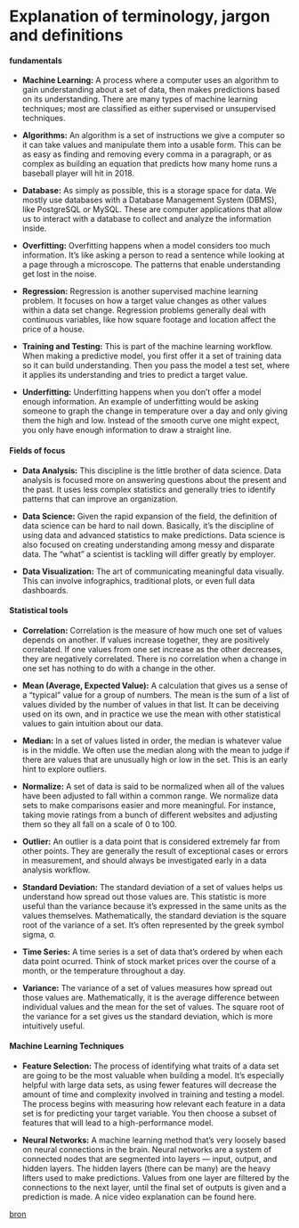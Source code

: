 # Explanation of terminology, jargon and definitions 

#### fundamentals

- **Machine Learning:** A process where a computer uses an algorithm to gain understanding about a set of data, then makes predictions based on its understanding. There are many types of machine learning techniques; most are classified as either supervised or unsupervised techniques.


- **Algorithms:** An algorithm is a set of instructions we give a computer so it can take values and manipulate them into a usable form. This can be as easy as finding and removing every comma in a paragraph, or as complex as building an equation that predicts how many home runs a baseball player will hit in 2018.


- **Database:** As simply as possible, this is a storage space for data. We mostly use databases with a Database Management System (DBMS), like PostgreSQL or MySQL. These are computer applications that allow us to interact with a database to collect and analyze the information inside.


- **Overfitting:** Overfitting happens when a model considers too much information. It’s like asking a person to read a sentence while looking at a page through a microscope. The patterns that enable understanding get lost in the noise.


- **Regression:** Regression is another supervised machine learning problem. It focuses on how a target value changes as other values within a data set change. Regression problems generally deal with continuous variables, like how square footage and location affect the price of a house.


- **Training and Testing:** This is part of the machine learning workflow. When making a predictive model, you first offer it a set of training data so it can build understanding. Then you pass the model a test set, where it applies its understanding and tries to predict a target value.


- **Underfitting:** Underfitting happens when you don’t offer a model enough information. An example of underfitting would be asking someone to graph the change in temperature over a day and only giving them the high and low. Instead of the smooth curve one might expect, you only have enough information to draw a straight line.



#### Fields of focus

- **Data Analysis:** This discipline is the little brother of data science. Data analysis is focused more on answering questions about the present and the past. It uses less complex statistics and generally tries to identify patterns that can improve an organization.


- **Data Science:** Given the rapid expansion of the field, the definition of data science can be hard to nail down. Basically, it’s the discipline of using data and advanced statistics to make predictions. Data science is also focused on creating understanding among messy and disparate data. The “what” a scientist is tackling will differ greatly by employer.


- **Data Visualization:** The art of communicating meaningful data visually. This can involve infographics, traditional plots, or even full data dashboards.


#### Statistical tools

- **Correlation:** Correlation is the measure of how much one set of values depends on another. If values increase together, they are positively correlated. If one values from one set increase as the other decreases, they are negatively correlated. There is no correlation when a change in one set has nothing to do with a change in the other.


- **Mean (Average, Expected Value):** A calculation that gives us a sense of a “typical” value for a group of numbers. The mean is the sum of a list of values divided by the number of values in that list. It can be deceiving used on its own, and in practice we use the mean with other statistical values to gain intuition about our data.


- **Median:** In a set of values listed in order, the median is whatever value is in the middle. We often use the median along with the mean to judge if there are values that are unusually high or low in the set. This is an early hint to explore outliers.


- **Normalize:** A set of data is said to be normalized when all of the values have been adjusted to fall within a common range. We normalize data sets to make comparisons easier and more meaningful. For instance, taking movie ratings from a bunch of different websites and adjusting them so they all fall on a scale of 0 to 100.


- **Outlier:** An outlier is a data point that is considered extremely far from other points. They are generally the result of exceptional cases or errors in measurement, and should always be investigated early in a data analysis workflow.


- **Standard Deviation:** The standard deviation of a set of values helps us understand how spread out those values are. This statistic is more useful than the variance because it’s expressed in the same units as the values themselves. Mathematically, the standard deviation is the square root of the variance of a set. It’s often represented by the greek symbol sigma, σ.


- **Time Series:** A time series is a set of data that’s ordered by when each data point ocurred. Think of stock market prices over the course of a month, or the temperature throughout a day.


- **Variance:** The variance of a set of values measures how spread out those values are. Mathematically, it is the average difference between individual values and the mean for the set of values. The square root of the variance for a set gives us the standard deviation, which is more intuitively useful.


#### Machine Learning Techniques

- **Feature Selection:** The process of identifying what traits of a data set are going to be the most valuable when building a model. It’s especially helpful with large data sets, as using fewer features will decrease the amount of time and complexity involved in training and testing a model. The process begins with measuring how relevant each feature in a data set is for predicting your target variable. You then choose a subset of features that will lead to a high-performance model.


- **Neural Networks:** A machine learning method that’s very loosely based on neural connections in the brain. Neural networks are a system of connected nodes that are segmented into layers — input, output, and hidden layers. The hidden layers (there can be many) are the heavy lifters used to make predictions. Values from one layer are filtered by the connections to the next layer, until the final set of outputs is given and a prediction is made. A nice video explanation can be found here.


[bron](https://www.dataquest.io/blog/data-science-glossary/)








